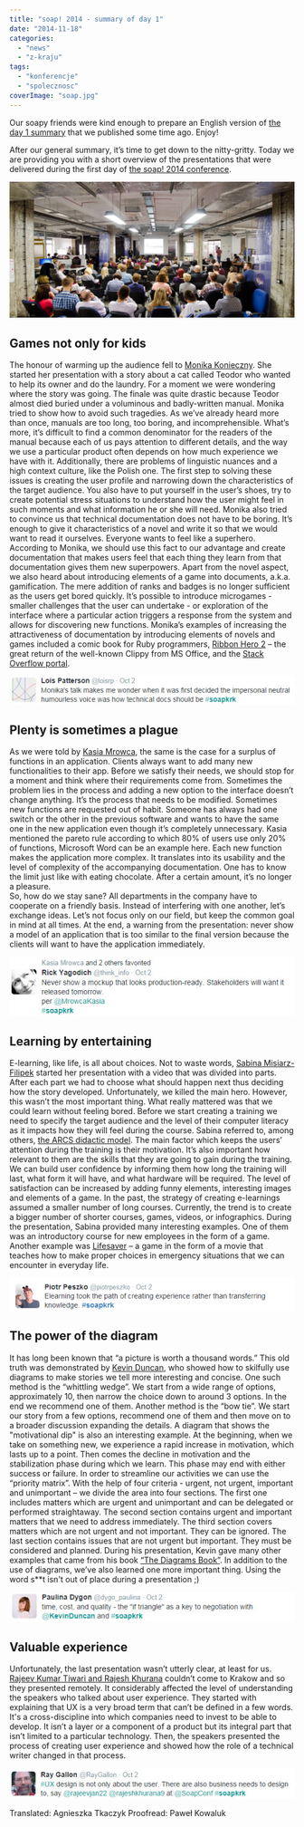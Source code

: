 ```yaml
---
title: "soap! 2014 - summary of day 1"
date: "2014-11-18"
categories:
  - "news"
  - "z-kraju"
tags:
  - "konferencje"
  - "spolecznosc"
coverImage: "soap.jpg"
---
```


Our soapy friends were kind enough to prepare an English version of [the day 1 summary](http://techwriter.pl/soap-2014-relacja-z-pierwszego-dnia/) that we published some time ago. Enjoy!

After our general summary, it’s time to get down to the nitty-gritty. Today we are providing you with a short overview of the presentations that were delivered during the first day of [the soap! 2014 conference](http://soapconf.com/).

[![soap! 2014 audience](images/DSC6686-1024x489.jpg)](http://techwriter.pl/wp-content/uploads/2014/10/DSC6686.jpg)

## Games not only for kids

The honour of warming up the audience fell to [Monika Konieczny](http://soapconf.com/speakers/). She started her presentation with a story about a cat called Teodor who wanted to help its owner and do the laundry. For a moment we were wondering where the story was going. The finale was quite drastic because Teodor almost died buried under a voluminous and badly-written manual. Monika tried to show how to avoid such tragedies. As we’ve already heard more than once, manuals are too long, too boring, and incomprehensible. What’s more, it’s difficult to find a common denominator for the readers of the manual because each of us pays attention to different details, and the way we use a particular product often depends on how much experience we have with it. Additionally, there are problems of linguistic nuances and a high context culture, like the Polish one. The first step to solving these issues is creating the user profile and narrowing down the characteristics of the target audience. You also have to put yourself in the user’s shoes, try to create potential stress situations to understand how the user might feel in such moments and what information he or she will need. Monika also tried to convince us that technical documentation does not have to be boring. It’s enough to give it characteristics of a novel and write it so that we would want to read it ourselves. Everyone wants to feel like a superhero. According to Monika, we should use this fact to our advantage and create documentation that makes users feel that each thing they learn from that documentation gives them new superpowers. Apart from the novel aspect, we also heard about introducing elements of a game into documents, a.k.a. gamification. The mere addition of ranks and badges is no longer sufficient as the users get bored quickly. It’s possible to introduce microgames - smaller challenges that the user can undertake - or exploration of the interface where a particular action triggers a response from the system and allows for discovering new functions. Monika’s examples of increasing the attractiveness of documentation by introducing elements of novels and games included a comic book for Ruby programmers, [Ribbon Hero 2](http://www.ribbonhero.com/) – the great return of the well-known Clippy from MS Office, and the [Stack Overflow portal](http://stackoverflow.com/).

[![SoapMonikaKonieczny](images/SoapMonikaKonieczny.jpg)](http://techwriter.pl/wp-content/uploads/2014/10/SoapMonikaKonieczny.jpg)

## Plenty is sometimes a plague

As we were told by [Kasia Mrowca](http://soapconf.com/speakers/), the same is the case for a surplus of functions in an application. Clients always want to add many new functionalities to their app. Before we satisfy their needs, we should stop for a moment and think where their requirements come from. Sometimes the problem lies in the process and adding a new option to the interface doesn’t change anything. It’s the process that needs to be modified. Sometimes new functions are requested out of habit. Someone has always had one switch or the other in the previous software and wants to have the same one in the new application even though it’s completely unnecessary. Kasia mentioned the pareto rule according to which 80% of users use only 20% of functions, Microsoft Word can be an example here. Each new function makes the application more complex. It translates into its usability and the level of complexity of the accompanying documentation. One has to know the limit just like with eating chocolate. After a certain amount, it’s no longer a pleasure.  
So, how do we stay sane? All departments in the company have to cooperate on a friendly basis. Instead of interfering with one another, let’s exchange ideas. Let’s not focus only on our field, but keep the common goal in mind at all times. At the end, a warning from the presentation: never show a model of an application that is too similar to the final version because the clients will want to have the application immediately.

[![SoapKasiaMrowca](images/SoapKasiaMrowca.jpg)](http://techwriter.pl/wp-content/uploads/2014/10/SoapKasiaMrowca.jpg)

## Learning by entertaining

E-learning, like life, is all about choices. Not to waste words, [Sabina Misiarz-Filipek](http://soapconf.com/speakers/) started her presentation with a video that was divided into parts. After each part we had to choose what should happen next thus deciding how the story developed. Unfortunately, we killed the main hero. However, this wasn’t the most important thing. What really mattered was that we could learn without feeling bored. Before we start creating a training we need to specify the target audience and the level of their computer literacy as it impacts how they will feel during the course. Sabina referred to, among others, [the ARCS didactic model](http://www.learning-theories.com/kellers-arcs-model-of-motivational-design.html). The main factor which keeps the users’ attention during the training is their motivation. It’s also important how relevant to them are the skills that they are going to gain during the training. We can build user confidence by informing them how long the training will last, what form it will have, and what hardware will be required. The level of satisfaction can be increased by adding funny elements, interesting images and elements of a game. In the past, the strategy of creating e-learnings assumed a smaller number of long courses. Currently, the trend is to create a bigger number of shorter courses, games, videos, or infographics. During the presentation, Sabina provided many interesting examples. One of them was an introductory course for new employees in the form of a game. Another example was [Lifesaver](https://life-saver.org.uk) – a game in the form of a movie that teaches how to make proper choices in emergency situations that we can encounter in everyday life.

[![SoapSabinaMisiarzFilipek](images/SoapSabinaMisiarzFilipek.png)](http://techwriter.pl/wp-content/uploads/2014/10/SoapSabinaMisiarzFilipek.png)

## The power of the diagram

It has long been known that “a picture is worth a thousand words.” This old truth was demonstrated by [Kevin Duncan](http://soapconf.com/speakers/), who showed how to skilfully use diagrams to make stories we tell more interesting and concise. One such method is the “whittling wedge”. We start from a wide range of options, approximately 10, then narrow the choice down to around 3 options. In the end we recommend one of them. Another method is the “bow tie”. We start our story from a few options, recommend one of them and then move on to a broader discussion expanding the details. A diagram that shows the "motivational dip" is also an interesting example. At the beginning, when we take on something new, we experience a rapid increase in motivation, which lasts up to a point. Then comes the decline in motivation and the stabilization phase during which we learn. This phase may end with either success or failure. In order to streamline our activities we can use the “priority matrix”. With the help of four criteria - urgent, not urgent, important and unimportant – we divide the area into four sections. The first one includes matters which are urgent and unimportant and can be delegated or performed straightaway. The second section contains urgent and important matters that we need to address immediately. The third section covers matters which are not urgent and not important. They can be ignored. The last section contains issues that are not urgent but important. They must be considered and planned. During his presentation, Kevin gave many other examples that came from his book [“The Diagrams Book”](http://www.thediagramsbook.com). In addition to the use of diagrams, we’ve also learned one more important thing. Using the word s\*\*t isn't out of place during a presentation ;)

[![SoapKevinDuncan](images/SoapKevinDuncan.jpg)](http://techwriter.pl/wp-content/uploads/2014/10/SoapKevinDuncan.jpg)

## Valuable experience

Unfortunately, the last presentation wasn’t utterly clear, at least for us. [Rajeev Kumar Tiwari and Rajesh Khurana](http://soapconf.com/speakers/) couldn’t come to Krakow and so they presented remotely. It considerably affected the level of understanding the speakers who talked about user experience. They started with explaining that UX is a very broad term that can’t be defined in a few words. It's a cross-discipline into which companies need to invest to be able to develop. It isn’t a layer or a component of a product but its integral part that isn’t limited to a particular technology. Then, the speakers presented the process of creating user experience and showed how the role of a technical writer changed in that process.

[![SoapRajeevRajesh](images/SoapRajeevRajesh.jpg)](http://techwriter.pl/wp-content/uploads/2014/10/SoapRajeevRajesh.jpg)

Translated: Agnieszka Tkaczyk Proofread: Paweł Kowaluk
